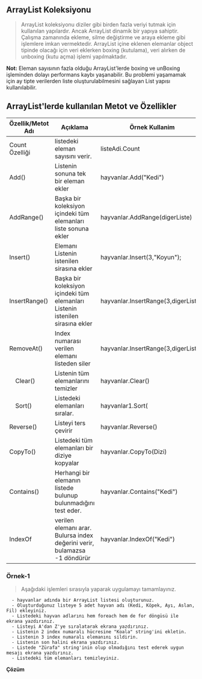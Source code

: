 ## ArrayList Koleksiyonu ##

> ArrayList koleksiyonu diziler gibi birden fazla veriyi tutmak için kullanılan yapılardır. Ancak ArrayList dinamik bir yapıya sahiptir. Çalışma zamanında ekleme, silme değiştirme ve araya ekleme gibi işlemlere imkan vermektedir.
> ArrayList içine eklenen elemanlar object tipinde olacağı için veri eklerken boxing (kutulama), veri alırken de unboxing (kutu açma) işlemi yapılmaktadır.

**Not:** Eleman sayısının fazla olduğu ArrayList'lerde boxing ve unBoxing işleminden dolayı performans kaybı yaşanabilir. Bu problemi yaşamamak için ay tipte verilerden
liste oluşturulabilmesini sağlayan List<object> yapısı kullanılabilir.
  
## ArrayList'lerde kullanılan Metot ve Özellikler ##
  
|Özellik/Metot Adı|Açıklama| Örnek Kullanim|
|---------|---------|---------|
|Count Özelliği |listedeki eleman sayısını verir. | listeAdi.Count |
|Add()|Listenin sonuna tek bir eleman ekler| hayvanlar.Add("Kedi") |
|AddRange()|Başka bir koleksiyon içindeki tüm elemanları liste sonuna ekler | hayvanlar.AddRange(digerListe) |
|Insert()|Elemanı Listenin istenilen sirasına ekler | hayvanlar.Insert(3,"Koyun"); |
|InsertRange()|Başka bir koleksiyon içindeki tüm elemanları Listenin istenilen sirasına ekler |  hayvanlar.InsertRange(3,digerListe); |
|RemoveAt()|Index numarası verilen elemanı listeden siler|  hayvanlar.InsertRange(3,digerListe); |
| Clear()|Listenin tüm elemanlarını  temizler|  hayvanlar.Clear()|
| Sort()|Listedeki elemanları  sıralar.|  hayvanlar1.Sort( |
| Reverse()|Listeyi ters çevirir |  hayvanlar.Reverse() |
| CopyTo()|Listedeki tüm elemanları bir diziye kopyalar |  hayvanlar.CopyTo(Dizi) |  
| Contains()|Herhangi bir elemanın listede bulunup bulunmadığını test eder. |  hayvanlar.Contains("Kedi") |   
| IndexOf|verilen elemanı arar. Bulursa index değerini verir, bulamazsa -1 döndürür | hayvanlar.IndexOf("Kedi") |
  
### Örnek-1 ###
> Aşağıdaki işlemleri sırasıyla yaparak uygulamayı tamamlayınız.
  
      - hayvanlar adında bir ArrayList listesi oluşturunuz.
      - Oluşturduğunuz listeye 5 adet hayvan adı (Kedi, Köpek, Ayı, Aslan, Fil) ekleyiniz.
      - Listedeki hayvan adlarını hem foreach hem de for döngüsü ile ekrana yazdırınız. 
      - Listeyi A'dan Z'ye sıralatarak ekrana yazdırınız.
      - Listenin 2 index numaralı hücresine "Koala" string'ini ekletin.
      - Listenin 3 index numaralı elemanını sildirin.
      - Listenin son halini ekrana yazdırınız.
      - Listede "Zürafa" string'inin olup olmadığını test ederek uygun mesajı ekrana yazdırınız.
      - Listedeki tüm elemanları temizleyiniz.
  
 **Çözüm**
  
  ```csharp
  
  
  ```
